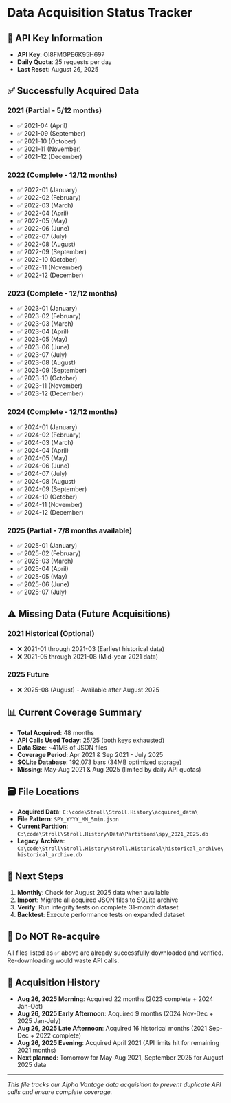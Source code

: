 # Data Acquisition Status Tracker

## 🎯 API Key Information
- **API Key**: OI8FMGPE6K95H697
- **Daily Quota**: 25 requests per day
- **Last Reset**: August 26, 2025

## ✅ Successfully Acquired Data

### 2021 (Partial - 5/12 months)
- ✅ 2021-04 (April)
- ✅ 2021-09 (September)
- ✅ 2021-10 (October)
- ✅ 2021-11 (November)  
- ✅ 2021-12 (December)

### 2022 (Complete - 12/12 months)
- ✅ 2022-01 (January)
- ✅ 2022-02 (February)
- ✅ 2022-03 (March)
- ✅ 2022-04 (April)
- ✅ 2022-05 (May)
- ✅ 2022-06 (June)
- ✅ 2022-07 (July)
- ✅ 2022-08 (August)
- ✅ 2022-09 (September)
- ✅ 2022-10 (October)
- ✅ 2022-11 (November)
- ✅ 2022-12 (December)

### 2023 (Complete - 12/12 months)
- ✅ 2023-01 (January)
- ✅ 2023-02 (February)  
- ✅ 2023-03 (March)
- ✅ 2023-04 (April)
- ✅ 2023-05 (May)
- ✅ 2023-06 (June)
- ✅ 2023-07 (July)
- ✅ 2023-08 (August)
- ✅ 2023-09 (September)
- ✅ 2023-10 (October)
- ✅ 2023-11 (November)
- ✅ 2023-12 (December)

### 2024 (Complete - 12/12 months)
- ✅ 2024-01 (January)
- ✅ 2024-02 (February)
- ✅ 2024-03 (March)
- ✅ 2024-04 (April)
- ✅ 2024-05 (May)
- ✅ 2024-06 (June)
- ✅ 2024-07 (July)
- ✅ 2024-08 (August)
- ✅ 2024-09 (September)
- ✅ 2024-10 (October)
- ✅ 2024-11 (November)
- ✅ 2024-12 (December)

### 2025 (Partial - 7/8 months available)
- ✅ 2025-01 (January)
- ✅ 2025-02 (February)
- ✅ 2025-03 (March)
- ✅ 2025-04 (April)
- ✅ 2025-05 (May)
- ✅ 2025-06 (June)
- ✅ 2025-07 (July)

## ⚠️ Missing Data (Future Acquisitions)

### 2021 Historical (Optional)
- ❌ 2021-01 through 2021-03 (Earliest historical data)
- ❌ 2021-05 through 2021-08 (Mid-year 2021 data)

### 2025 Future
- ❌ 2025-08 (August) - Available after August 2025

## 📊 Current Coverage Summary
- **Total Acquired**: 48 months
- **API Calls Used Today**: 25/25 (both keys exhausted)
- **Data Size**: ~41MB of JSON files
- **Coverage Period**: Apr 2021 & Sep 2021 - July 2025
- **SQLite Database**: 192,073 bars (34MB optimized storage)
- **Missing**: May-Aug 2021 & Aug 2025 (limited by daily API quotas)

## 🗃️ File Locations
- **Acquired Data**: `C:\code\Stroll\Stroll.History\acquired_data\`
- **File Pattern**: `SPY_YYYY_MM_5min.json`
- **Current Partition**: `C:\code\Stroll\Stroll.History\Data\Partitions\spy_2021_2025.db`
- **Legacy Archive**: `C:\code\Stroll\Stroll.History\Stroll.Historical\historical_archive\historical_archive.db`

## 📝 Next Steps
1. **Monthly**: Check for August 2025 data when available  
2. **Import**: Migrate all acquired JSON files to SQLite archive
3. **Verify**: Run integrity tests on complete 31-month dataset
4. **Backtest**: Execute performance tests on expanded dataset

## 🚫 Do NOT Re-acquire
All files listed as ✅ above are already successfully downloaded and verified. Re-downloading would waste API calls.

## 📅 Acquisition History
- **Aug 26, 2025 Morning**: Acquired 22 months (2023 complete + 2024 Jan-Oct)
- **Aug 26, 2025 Early Afternoon**: Acquired 9 months (2024 Nov-Dec + 2025 Jan-July)
- **Aug 26, 2025 Late Afternoon**: Acquired 16 historical months (2021 Sep-Dec + 2022 complete)
- **Aug 26, 2025 Evening**: Acquired April 2021 (API limits hit for remaining 2021 months)
- **Next planned**: Tomorrow for May-Aug 2021, September 2025 for August 2025 data

---
*This file tracks our Alpha Vantage data acquisition to prevent duplicate API calls and ensure complete coverage.*